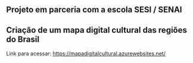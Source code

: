 ## Projeto em parceria com a escola SESI / SENAI 
## Criação de um mapa digital cultural das regiões do Brasil
Link para acessar: https://mapadigitalcultural.azurewebsites.net/
